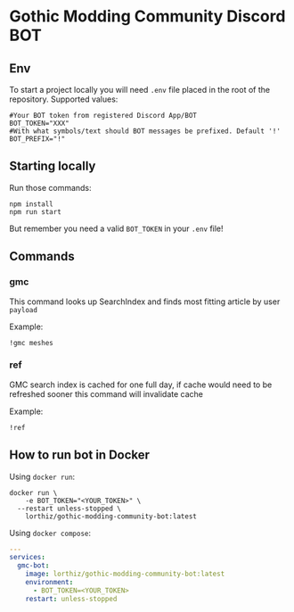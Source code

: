 # Gothic Modding Community Discord BOT

## Env

To start a project locally you will need `.env` file placed in the root of the repository. Supported values:

```dotenv
#Your BOT token from registered Discord App/BOT 
BOT_TOKEN="XXX"
#With what symbols/text should BOT messages be prefixed. Default '!'
BOT_PREFIX="!"
```

## Starting locally

Run those commands:

```
npm install
npm run start
```

But remember you need a valid `BOT_TOKEN` in your `.env` file!

## Commands

### gmc <payload>

This command looks up SearchIndex and finds most fitting article by user `payload`

Example:

```
!gmc meshes
```

### ref

GMC search index is cached for one full day, if cache would need to be refreshed sooner this command will invalidate
cache

Example:

```
!ref
```

## How to run bot in Docker
Using `docker run`:
```shell
docker run \
    -e BOT_TOKEN="<YOUR_TOKEN>" \
  --restart unless-stopped \
    lorthiz/gothic-modding-community-bot:latest
```
Using `docker compose`:
```yaml
---
services:
  gmc-bot:
    image: lorthiz/gothic-modding-community-bot:latest
    environment:
      - BOT_TOKEN=<YOUR_TOKEN>
    restart: unless-stopped
```



